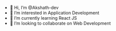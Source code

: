 - 👋 Hi, I’m @Akshath-dev
- 👀 I’m interested in Application Development
- 🌱 I’m currently learning React JS
- 💞️ I’m looking to collaborate on Web Development 



